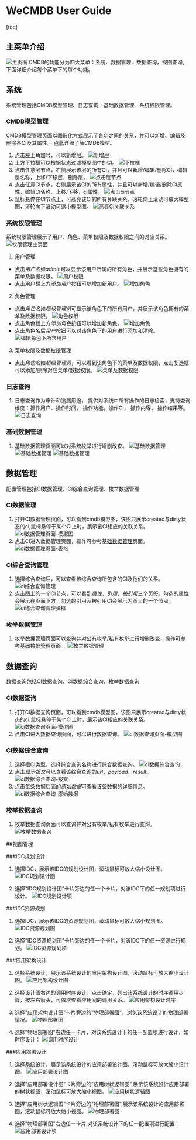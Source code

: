 # WeCMDB User Guide
[toc]
## 主菜单介绍
![主页面](images/cmdb_main.png)
CMDB的功能分为四大菜单：系统、数据管理、数据查询，视图查询。下面详细介绍每个菜单下的每个功能。

## 系统
系统管理包括CMDB模型管理、日志查询、基础数据管理、系统权限管理。
### CMDB模型管理
CMDB模型管理页面以图形化方式展示了各CI之间的关系，并可以新增、编辑及删除各CI及其属性。
[点此](wecmdb_model_guide.md)详细了解CMDB模型。

1. 点击左上角加号，可以新增层。
![新增层](images/cmdb_model_layer_add.png)
2. 上方下拉框可以根据状态过滤模型图中的CI。
![下拉框](images/cmdb_model_status_select.png)
3. 点击任意层节点，右侧展示该层的所有CI，并且可以新增/编辑/删除CI，编辑层名称，上移/下移层，删除层。
![点击层节点](images/cmdb_model_layer_edit.png)
4. 点击任意CI节点，右侧展示该CI的所有属性，并且可以新增/编辑/删除CI属性，编辑CI名称，上移/下移，ci属性。
![点击ci节点](images/cmdb_model_ci_edit.png)
5. 鼠标悬停在CI节点上，可高亮该CI的所有关联关系，滚轮向上滚动可放大模型图，滚轮向下滚动可缩小模型图。
![高亮CI关联关系](images/cmdb_model_high_light.png)


### 系统权限管理
系统权限管理展示了用户、角色、菜单权限及数据权限之间的对应关系。
![权限管理主页面](images/permission_main.png)

1. 用户管理

- 点击*用户名*如*admin*可以显示该用户所属的所有角色，并展示这些角色拥有的菜单及数据权限。
![用户权限](images/permission_role_user.png)
- 点击用户栏上方*添加用户*按钮可以增加新用户。
![增加角色](images/permission_role_user_add.png)

2. 角色管理

- 点击*角色名*如*超级管理员*可显示该角色下的所有用户，并展示该角色拥有的菜单及数据权限。
![角色权限](images/permission_role.png)
- 点击角色栏上方*添加角色*按钮可以增加新角色。
![增加角色](images/permission_role_add.png)
- 点击角色名后*用户*按钮可以对该角色下的用户进行添加和清除。
![编辑角色下所含用户](images/permission_role_user_mgmt.png)

3. 菜单权限及数据权限管理

- 点击*角色名*如*超级管理员*，可以看到该角色下的菜单及数据权限，点击复选框可以添加/删除对应菜单/数据权限。
![菜单及数据权限](images/permission_data_access.png)

### 日志查询
1. 日志查询作为审计和追溯用途， 提供对系统中所有操作的日志检索，支持查询维度：操作用户、操作时间， 操作功能，操作CI， 操作内容， 操作结果等。
![日志查询](images/log_search.png)

### <span id="dataBase"></span>基础数据管理
1. 基础数据管理页面可以对系统枚举进行增删改查。
![基础数据管理](images/base_data_management.png)
![基础数据管理](images/base_data_management_add.png)
![基础数据管理](images/base_data_management_edit.png)


## 数据管理
配置管理包括CI数据管理、CI综合查询管理、枚举数据管理

### CI数据管理
1. 打开CI数据管理页面，可以看到cmdb模型图，该图只展示created与dirty状态的ci,鼠标悬停于某个CI上时，展示该CI相应的关联关系。
![ci数据管理页面-模型图](images/ci_data_management_graph.png)
2. 点击CI进入数据管理页面，操作可参考[基础数据管理](#dataBase)页面。
![ci数据管理页面-表格](images/ci_data_management_table.png)

### CI综合查询管理
1. 选择综合查询后，可以查看该综合查询所包含的CI及他们的关系。
![ci综合查询管理](images/ci_integrated_query_management.png)
2. 点击图上的一个CI节点，可以看到*属性*、*引用*、*被引用*三个页签。勾选的属性会展示在页面下方，勾选的引用及被引用CI会展示为图上的一个节点。
![ci综合查询管理弹框](images/ci_integrated_query_management_dialog.png)

### 枚举数据管理
1. 枚举数据管理页面可以查询并对公有枚举/私有枚举进行增删改查，操作可参考[基础数据管理](#dataBase)页面。
![枚举数据管理](images/enum_management.png)

## 数据查询
数据查询包括CI数据查询、CI数据综合查询、枚举数据查询

### CI数据查询
1. 打开CI数据查询页面，可以看到cmdb模型图，该图只展示created与dirty状态的ci,鼠标悬停于某个CI上时，展示该CI相应的关联关系。
![ci数据查询页面-模型图](images/ci_data_enquiry_graph.png)
2. 点击CI进入数据查询页面，可以进行数据查询。
![ci数据查询页面-模型图](images/ci_data_enquiry_table.png)

### CI数据综合查询
1. 选择根CI类型，选择综合查询名称进行综合数据查询。
![ci数据综合查询](images/ci_integrated_query.png)
2. 点击*显示报文*可以查看该综合查询的*url*、*payload*、*result*。
![ci数据综合查询-报文](images/ci_integrated_query_message.png)
3. 点击每条数据后面的*原始数据*可查看该条数据的详细信息。
![ci数据综合查询-原始数据](images/ci_integrated_query_data.png)

### 枚举数据查询
1. 枚举数据查询页面可以查询并对公有枚举/私有枚举进行查询。
![枚举数据查询](images/enum_enquiry.png)

##视图管理

###IDC规划设计
1. 选择IDC，展示该IDC的规划设计图，滚动鼠标可放大缩小设计图。
![IDC规划设计图](images/idc_planning_design_diagram.png)

1. 选择"IDC规划设计图"卡片旁边的任一个卡片，对该IDC下的任一规划项进行设计。
![IDC规划设计项](images/idc_planning_design_items.png)

###IDC资源规划
1. 选择IDC，展示该IDC的资源规划图，滚动鼠标可放大缩小规划图。
![IDC资源规划图](images/idc_resource_planning_diagram.png)

1. 选择"IDC资源规划图"卡片旁边的任一个卡片，对该IDC下的任一资源进行规划。
![IDC资源规划项](images/idc_resource_planning_items.png)

###应用架构设计
1. 选择系统设计，展示该系统设计的应用架构设计图，滚动鼠标可放大缩小设计图。
![应用架构设计图](images/app_arch_design_diagram.png)
2. 选择设计图右边的调用时序设计，点击确定，列出该系统设计的时序调用步骤，按左右箭头，可依次查看应用间的调用关系。
![应用架构设计时序](images/app_arch_design_invoke_seq.png)
   
3. 选择"应用架构设计图"卡片旁边的"物理部署图"，浏览该系统设计的物理部署情况。
![物理部署图](images/app_phisical_deploy_diagram.png)

4. 选择"物理部署图"右边任一卡片，对该系统设计下的任一配置项进行设计，如时序设计：
![调用时序设计](images/invoke_seq_design.png)

###应用部署设计
1. 选择系统设计，展示该系统设计的应用部署设计图，滚动鼠标可放大缩小设计图。
![应用部署设计图](images/app_deploy_design_diagram.png)

2. 选择"应用部署设计图"卡片旁边的"应用树状逻辑图",展示该系统设计应用部署的树状视图，滚动鼠标可放大缩小视图。
![应用树状逻辑图](images/app_deploy_design_tree.png)

3. 选择"应用树状逻辑图"卡片旁边的"物理部署图",展示该系统设计的应用部署图，滚动鼠标可放大缩小视图。
![物理部署图](images/app_deploy_design_physical.png)

4. 选择"物理部署图"右边任一卡片,对该系统设计下的任一配置项进行配置：
![应用部署设计项](images/app_deploy_design_items.png)